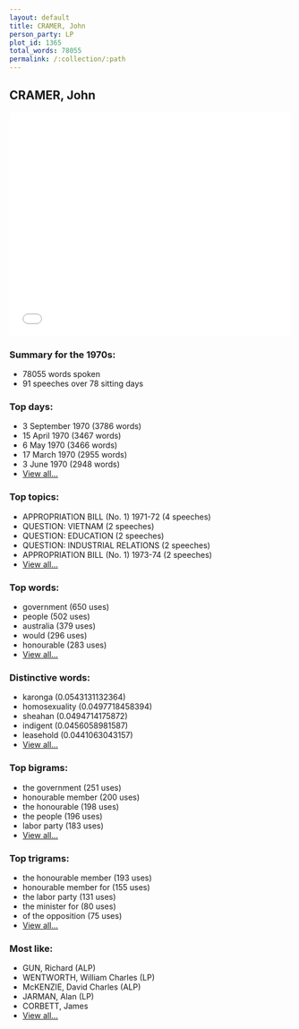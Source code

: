 ```yaml
---
layout: default
title: CRAMER, John
person_party: LP
plot_id: 1365
total_words: 78055
permalink: /:collection/:path
---
```


## CRAMER, John

<iframe width="100%" height="400" frameborder="0" scrolling="no" src="//plot.ly/~wragge/1365.embed"></iframe>


### Summary for the 1970s:

* 78055 words spoken
* 91 speeches over 78 sitting days


### Top days:

* 3 September 1970 (3786 words)
* 15 April 1970 (3467 words)
* 6 May 1970 (3466 words)
* 17 March 1970 (2955 words)
* 3 June 1970 (2948 words)
* [View all...](days/)


### Top topics:

* APPROPRIATION BILL (No. 1) 1971-72 (4 speeches)
* QUESTION: VIETNAM (2 speeches)
* QUESTION: EDUCATION (2 speeches)
* QUESTION: INDUSTRIAL RELATIONS (2 speeches)
* APPROPRIATION BILL (No. 1) 1973-74 (2 speeches)
* [View all...](topics/)


### Top words:

* government (650 uses)
* people (502 uses)
* australia (379 uses)
* would (296 uses)
* honourable (283 uses)
* [View all...](words/)


### Distinctive words:

* karonga (0.0543131132364)
* homosexuality (0.0497718458394)
* sheahan (0.0494714175872)
* indigent (0.0456058981587)
* leasehold (0.0441063043157)
* [View all...](sig_words/)


### Top bigrams:

* the government (251 uses)
* honourable member (200 uses)
* the honourable (198 uses)
* the people (196 uses)
* labor party (183 uses)
* [View all...](bigrams/)


### Top trigrams:

* the honourable member (193 uses)
* honourable member for (155 uses)
* the labor party (131 uses)
* the minister for (80 uses)
* of the opposition (75 uses)
* [View all...](trigrams/)


### Most like:

* GUN, Richard (ALP)
* WENTWORTH, William Charles (LP)
* McKENZIE, David Charles (ALP)
* JARMAN, Alan (LP)
* CORBETT, James 
* [View all...](similarities/)

